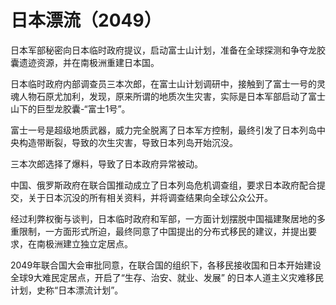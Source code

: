 # 日本漂流（2049）

日本军部秘密向日本临时政府提议，启动富士山计划，准备在全球探测和争夺龙胶囊遗迹资源，并在南极洲重建日本国。



日本临时政府内部调查员三本次郎，在富士山计划调研中，接触到了富士一号的灵魂人物石原尤加利，发现，原来所谓的地质次生灾害，实际是日本军部启动了富士山下的巨型龙胶囊-“富士1号”。

富士一号是超级地质武器，威力完全脱离了日本军方控制，最终引发了日本列岛中央构造带断裂，导致的次生灾害，导致日本列岛开始沉没。



三本次郎选择了爆料，导致了日本政府异常被动。



中国、俄罗斯政府在联合国推动成立了日本列岛危机调查组，要求日本政府配合提交，关于日本沉没的所有相关资料，并将调查结果向全球公众公开。



经过利弊权衡与谈判，日本临时政府和军部，一方面计划摆脱中国福建聚居地的多重限制，一方面形式所迫，最终同意了中国提出的分布式移民的建议，并提出要求，在南极洲建立独立定居点。



2049年联合国大会审批同意，在联合国的组织下，各移民接收国和日本开始建设全球9大难民定居点，开启了“生存、治安、就业、发展” 的日本人道主义灾难移民计划，史称“日本漂流计划”。
